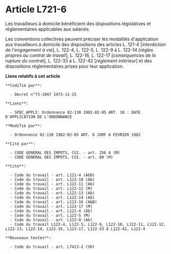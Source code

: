 # Article L721-6

Les travailleurs à domicile bénéficient des dispositions législatives et réglementaires applicables aux salariés.

Les conventions collectives peuvent préciser les modalités d'application aux travailleurs à domicile des dispositions des
articles L. 121-4 [*interdiction de l'engagement à vie*], L. 122-4, L. 122-5, L. 122-9 à L. 122-14 [*règles propres au
contrat de travail*], L. 122-16, L. 122-17 [*conséquences de la rupture du contrat*], L. 122-33 à L. 122-42 [*règlement
intérieur*] et des dispositions réglementaires prises pour leur application.

**Liens relatifs à cet article**

	**Codifié par**:

	  - Décret n°73-1047 1973-11-15

	**Liens**:

	  - SPEC_APPLI: Ordonnance 82-130 1982-02-05 ART. 10 : DATE D'APPLICATION DE L'ORDONNANCE

	**Modifié par**:

	  - Ordonnance 82-130 1982-02-05 ART. 6 JORF 6 FEVRIER 1982

	**Cité par**:

	  - CODE GENERAL DES IMPOTS, CGI. - art. 256 A (M)
	  - CODE GENERAL DES IMPOTS, CGI. - art. 80 (M)

	**Cite**:

	  - Code du travail - art. L121-4 (AbD)
	  - Code du travail - art. L122-10 (Ab)
	  - Code du travail - art. L122-11 (Ab)
	  - Code du travail - art. L122-12 (M)
	  - Code du travail - art. L122-13 (Ab)
	  - Code du travail - art. L122-14 (Ab)
	  - Code du travail - art. L122-16 (AbD)
	  - Code du travail - art. L122-17 (M)
	  - Code du travail - art. L122-4 (Ab)
	  - Code du travail - art. L122-5 (M)
	  - Code du travail - art. L122-9 (Ab)
	  - Code du travail L122-4, L122-5, L122-9, L122-10, L122-11, L122-12, L122-13, L122-14, L122-16, L122-17, L122-33 A L122-42, L121-4

	**Nouveaux textes**:

	  - Code du travail - art. L7413-2 (VD)
